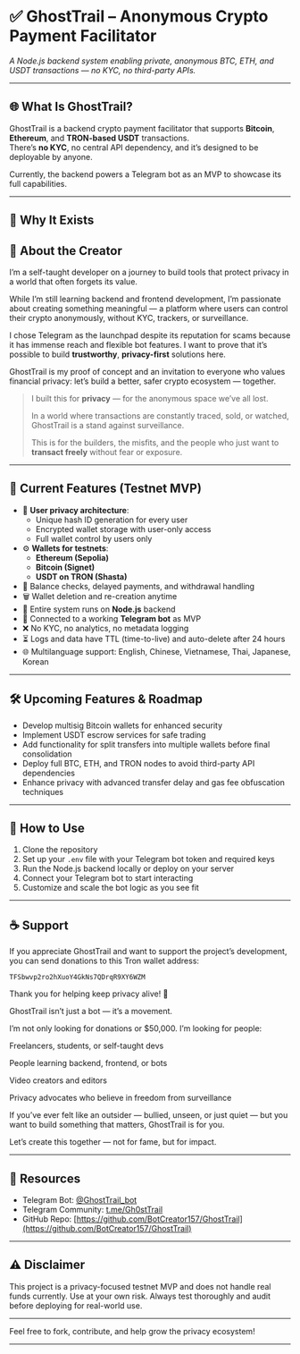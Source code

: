 # ✅ GhostTrail – Anonymous Crypto Payment Facilitator

*A Node.js backend system enabling private, anonymous BTC, ETH, and USDT transactions — no KYC, no third-party APIs.*

---

## 🌐 What Is GhostTrail?

GhostTrail is a backend crypto payment facilitator that supports **Bitcoin**, **Ethereum**, and **TRON-based USDT** transactions.  
There’s **no KYC**, no central API dependency, and it’s designed to be deployable by anyone.  

Currently, the backend powers a Telegram bot as an MVP to showcase its full capabilities.

---

## 👻 Why It Exists

## 👤 About the Creator

I’m a self-taught developer on a journey to build tools that protect privacy in a world that often forgets its value.

While I’m still learning backend and frontend development, I’m passionate about creating something meaningful — a platform where users can control their crypto anonymously, without KYC, trackers, or surveillance.

I chose Telegram as the launchpad despite its reputation for scams because it has immense reach and flexible bot features. I want to prove that it’s possible to build **trustworthy**, **privacy-first** solutions here.

GhostTrail is my proof of concept and an invitation to everyone who values financial privacy: let’s build a better, safer crypto ecosystem — together.

> I built this for **privacy** — for the anonymous space we’ve all lost.  
>
> In a world where transactions are constantly traced, sold, or watched, GhostTrail is a stand against surveillance.  
>
> This is for the builders, the misfits, and the people who just want to **transact freely** without fear or exposure.

---

## 🔧 Current Features (Testnet MVP)

- 🔐 **User privacy architecture**:
  - Unique hash ID generation for every user
  - Encrypted wallet storage with user-only access
  - Full wallet control by users only
- ⚙️ **Wallets for testnets**:
  - **Ethereum (Sepolia)**
  - **Bitcoin (Signet)**
  - **USDT on TRON (Shasta)**
- 💸 Balance checks, delayed payments, and withdrawal handling
- 🗑️ Wallet deletion and re-creation anytime
- 🧪 Entire system runs on **Node.js** backend
- 💬 Connected to a working **Telegram bot** as MVP
- ❌ No KYC, no analytics, no metadata logging
- ⏳ Logs and data have TTL (time-to-live) and auto-delete after 24 hours
- 🌐 Multilanguage support: English, Chinese, Vietnamese, Thai, Japanese, Korean

---

## 🛠 Upcoming Features & Roadmap

- Develop multisig Bitcoin wallets for enhanced security
- Implement USDT escrow services for safe trading
- Add functionality for split transfers into multiple wallets before final consolidation
- Deploy full BTC, ETH, and TRON nodes to avoid third-party API dependencies
- Enhance privacy with advanced transfer delay and gas fee obfuscation techniques

---

## 🚀 How to Use

1. Clone the repository  
2. Set up your `.env` file with your Telegram bot token and required keys  
3. Run the Node.js backend locally or deploy on your server  
4. Connect your Telegram bot to start interacting  
5. Customize and scale the bot logic as you see fit

---

## ☕ Support

If you appreciate GhostTrail and want to support the project’s development, you can send donations to this Tron wallet address:

`TFSbwvp2ro2hXuoY4GkNs7QDrqR9XY6WZM`

Thank you for helping keep privacy alive! 🙏

GhostTrail isn’t just a bot — it’s a movement.

I’m not only looking for donations or $50,000. I’m looking for people:

Freelancers, students, or self-taught devs

People learning backend, frontend, or bots

Video creators and editors

Privacy advocates who believe in freedom from surveillance

If you’ve ever felt like an outsider — bullied, unseen, or just quiet — but you want to build something that matters, GhostTrail is for you.

Let’s create this together — not for fame, but for impact.

---

## 📂 Resources

- Telegram Bot: [@GhostTrail_bot](https://t.me/GhostTrail_bot)  
- Telegram Community: [t.me/Gh0stTrail](https://t.me/Gh0stTrail)  
- GitHub Repo: [https://github.com/BotCreator157/GhostTrail](https://github.com/BotCreator157/GhostTrail)

---

## ⚠️ Disclaimer

This project is a privacy-focused testnet MVP and does not handle real funds currently. Use at your own risk. Always test thoroughly and audit before deploying for real-world use.

---

Feel free to fork, contribute, and help grow the privacy ecosystem!

---
